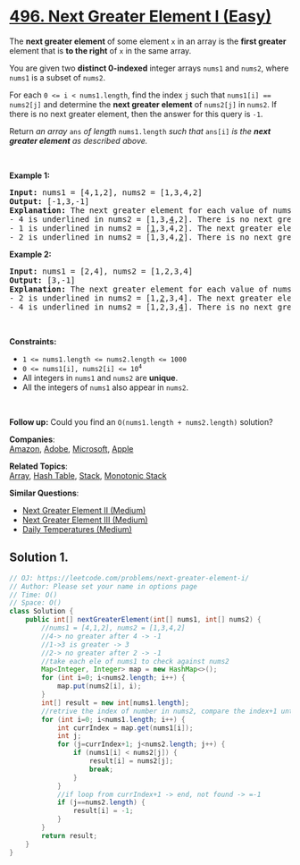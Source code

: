 # [496. Next Greater Element I (Easy)](https://leetcode.com/problems/next-greater-element-i/)

<p>The <strong>next greater element</strong> of some element <code>x</code> in an array is the <strong>first greater</strong> element that is <strong>to the right</strong> of <code>x</code> in the same array.</p>

<p>You are given two <strong>distinct 0-indexed</strong> integer arrays <code>nums1</code> and <code>nums2</code>, where <code>nums1</code> is a subset of <code>nums2</code>.</p>

<p>For each <code>0 &lt;= i &lt; nums1.length</code>, find the index <code>j</code> such that <code>nums1[i] == nums2[j]</code> and determine the <strong>next greater element</strong> of <code>nums2[j]</code> in <code>nums2</code>. If there is no next greater element, then the answer for this query is <code>-1</code>.</p>

<p>Return <em>an array </em><code>ans</code><em> of length </em><code>nums1.length</code><em> such that </em><code>ans[i]</code><em> is the <strong>next greater element</strong> as described above.</em></p>

<p>&nbsp;</p>
<p><strong>Example 1:</strong></p>

<pre><strong>Input:</strong> nums1 = [4,1,2], nums2 = [1,3,4,2]
<strong>Output:</strong> [-1,3,-1]
<strong>Explanation:</strong> The next greater element for each value of nums1 is as follows:
- 4 is underlined in nums2 = [1,3,<u>4</u>,2]. There is no next greater element, so the answer is -1.
- 1 is underlined in nums2 = [<u>1</u>,3,4,2]. The next greater element is 3.
- 2 is underlined in nums2 = [1,3,4,<u>2</u>]. There is no next greater element, so the answer is -1.
</pre>

<p><strong>Example 2:</strong></p>

<pre><strong>Input:</strong> nums1 = [2,4], nums2 = [1,2,3,4]
<strong>Output:</strong> [3,-1]
<strong>Explanation:</strong> The next greater element for each value of nums1 is as follows:
- 2 is underlined in nums2 = [1,<u>2</u>,3,4]. The next greater element is 3.
- 4 is underlined in nums2 = [1,2,3,<u>4</u>]. There is no next greater element, so the answer is -1.
</pre>

<p>&nbsp;</p>
<p><strong>Constraints:</strong></p>

<ul>
	<li><code>1 &lt;= nums1.length &lt;= nums2.length &lt;= 1000</code></li>
	<li><code>0 &lt;= nums1[i], nums2[i] &lt;= 10<sup>4</sup></code></li>
	<li>All integers in <code>nums1</code> and <code>nums2</code> are <strong>unique</strong>.</li>
	<li>All the integers of <code>nums1</code> also appear in <code>nums2</code>.</li>
</ul>

<p>&nbsp;</p>
<strong>Follow up:</strong> Could you find an <code>O(nums1.length + nums2.length)</code> solution?

**Companies**:  
[Amazon](https://leetcode.com/company/amazon), [Adobe](https://leetcode.com/company/adobe), [Microsoft](https://leetcode.com/company/microsoft), [Apple](https://leetcode.com/company/apple)

**Related Topics**:  
[Array](https://leetcode.com/tag/array/), [Hash Table](https://leetcode.com/tag/hash-table/), [Stack](https://leetcode.com/tag/stack/), [Monotonic Stack](https://leetcode.com/tag/monotonic-stack/)

**Similar Questions**:

- [Next Greater Element II (Medium)](https://leetcode.com/problems/next-greater-element-ii/)
- [Next Greater Element III (Medium)](https://leetcode.com/problems/next-greater-element-iii/)
- [Daily Temperatures (Medium)](https://leetcode.com/problems/daily-temperatures/)

## Solution 1.

```java
// OJ: https://leetcode.com/problems/next-greater-element-i/
// Author: Please set your name in options page
// Time: O()
// Space: O()
class Solution {
    public int[] nextGreaterElement(int[] nums1, int[] nums2) {
        //nums1 = [4,1,2], nums2 = [1,3,4,2]
        //4-> no greater after 4 -> -1
        //1->3 is greater -> 3
        //2-> no greater after 2 -> -1
        //take each ele of nums1 to check against nums2
        Map<Integer, Integer> map = new HashMap<>();
        for (int i=0; i<nums2.length; i++) {
            map.put(nums2[i], i);
        }
        int[] result = new int[nums1.length];
        //retrive the index of number in nums2, compare the index+1 until reach the end
        for (int i=0; i<nums1.length; i++) {
            int currIndex = map.get(nums1[i]);
            int j;
            for (j=currIndex+1; j<nums2.length; j++) {
                if (nums1[i] < nums2[j]) {
                    result[i] = nums2[j];
                    break;
                }
            }
            //if loop from currIndex+1 -> end, not found -> =-1
            if (j==nums2.length) {
                result[i] = -1;
            }
        }
        return result;
    }
}

```

